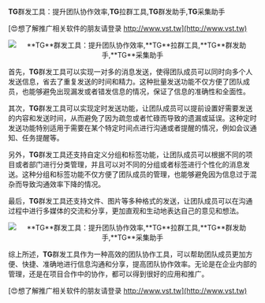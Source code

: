 **TG**群发工具：提升团队协作效率,**TG**拉群工具,**TG**群发助手,**TG**采集助手

[😍想了解推广相关软件的朋友请登录 http://www.vst.tw](http://www.vst.tw)

 <center><img src="https://vst.tw/MP4/tuiguang/png/4.png" alt="**TG**群发工具：提升团队协作效率,**TG**拉群工具,**TG**群发助手,**TG**采集助手"></center>

首先，**TG**群发工具可以实现一对多的消息发送，使得团队成员可以同时向多个人发送信息，省去了重复发送的时间和精力。这种批量发送功能不仅方便了团队成员，也能够避免出现漏发或者错发信息的情况，保证了信息的准确性和全面性。

其次，**TG**群发工具可以实现定时发送功能，让团队成员可以提前设置好需要发送的内容和发送时间，从而避免了因为疏忽或者忙碌而导致的遗漏或延误。这种定时发送功能特别适用于需要在某个特定时间点进行沟通或者提醒的情况，例如会议通知、任务提醒等。

另外，**TG**群发工具还支持自定义分组和标签功能，让团队成员可以根据不同的项目或者部门进行分类管理，并且可以对不同的分组或者标签进行个性化的消息发送。这种分组和标签功能不仅方便了团队成员的管理，也能够避免因为信息过于混杂而导致沟通效率下降的情况。

最后，**TG**群发工具还支持文件、图片等多种格式的发送，让团队成员可以在沟通过程中进行多媒体的交流和分享，更加直观和生动地表达自己的意见和想法。

 <center><img src="https://vst.tw/MP4/tuiguang/png/7.png" alt="**TG**群发工具：提升团队协作效率,**TG**拉群工具,**TG**群发助手,**TG**采集助手"></center>

综上所述，**TG**群发工具作为一种高效的团队协作工具，可以帮助团队成员更加方便、快捷、准确地进行信息沟通和分享，提高团队协作效率。无论是在企业内部的管理，还是在项目合作中的协作，都可以得到很好的应用和推广。

[😍想了解推广相关软件的朋友请登录 http://www.vst.tw](http://www.vst.tw)



